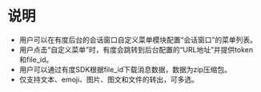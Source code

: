 # 说明

- 用户可以在有度后台的会话窗口自定义菜单模块配置“会话窗口”的菜单列表。
- 用户点击“自定义菜单”时，有度会跳转到后台配置的“URL地址”并提供token和file_id。
- 用户可以通过有度SDK根据file_id下载消息数据，数据为zip压缩包。
- 仅支持文本、emoji、图片、图文和文件的转出，可多选。